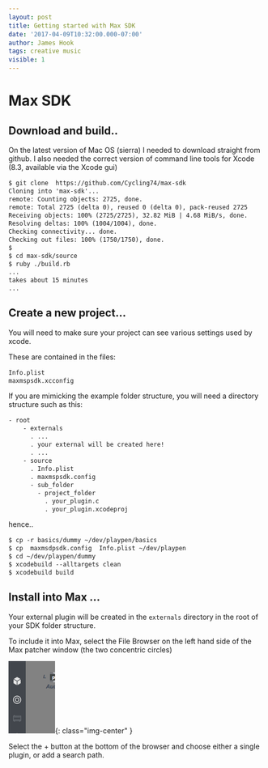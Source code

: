 ```yaml
---
layout: post
title: Getting started with Max SDK
date: '2017-04-09T10:32:00.000-07:00'
author: James Hook
tags: creative music
visible: 1
---
```

# Max SDK

## Download and build..

On the latest version of Mac OS (sierra) I needed to download straight from github. I also needed the correct version of command line tools for Xcode (8.3, available via the Xcode gui)

```
$ git clone  https://github.com/Cycling74/max-sdk
Cloning into 'max-sdk'...
remote: Counting objects: 2725, done.
remote: Total 2725 (delta 0), reused 0 (delta 0), pack-reused 2725
Receiving objects: 100% (2725/2725), 32.82 MiB | 4.68 MiB/s, done.
Resolving deltas: 100% (1004/1004), done.
Checking connectivity... done.
Checking out files: 100% (1750/1750), done.
$
$ cd max-sdk/source
$ ruby ./build.rb
...
takes about 15 minutes
... 
```

## Create a new project...

You will need to make sure your project can see various settings used by xcode.

These are contained in the files:

```
Info.plist
maxmspsdk.xcconfig
```

If you are mimicking the example folder structure, you will need a directory structure such as this:

```
- root 
    - externals
      . ...
      . your external will be created here!
      . ...
    - source 
      . Info.plist
      . maxmspsdk.config
      - sub_folder
        - project_folder
          . your_plugin.c
          . your_plugin.xcodeproj 
```

hence..

```
$ cp -r basics/dummy ~/dev/playpen/basics
$ cp  maxmsdpsdk.config  Info.plist ~/dev/playpen
$ cd ~/dev/playpen/dummy
$ xcodebuild --alltargets clean
$ xcodebuild build
```

## Install into Max ...

Your external plugin will be created in the ```externals``` directory in the root of your SDK folder structure.

To include it into Max, select the File Browser on the left hand side of the Max patcher window (the two concentric circles)

![max file browser](/assets/max_file_browser.png){: class="img-center" }

Select the + button at the bottom of the browser and choose either a single plugin, or add a search path.










